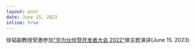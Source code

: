 ```yaml
---
layout: post
date: June 15, 2023
inline: true
---
```



徐韬副教授受邀参加<a href="https://e-campaign.huawei.com/campaign/partner-developer2022/">“华为伙伴暨开发者大会 2022”</a>做主题演讲(June 15. 2023)
